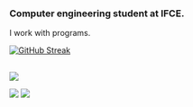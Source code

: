 ### Computer engineering student at IFCE.
I work with programs.


[![GitHub Streak](https://github-readme-streak-stats.herokuapp.com/?user=NotKieru&theme=radical)](https://git.io/streak-stats)
 ##

<div> 

  <a href="https://instagram.com/isequiel_" target="_blank"><img src="https://img.shields.io/badge/-Instagram-%23E4405F?style=for-the-badge&logo=instagram&logoColor=white" target="_blank"></a>

  <a href = "mailto:isequielnascimento@gmail.com"><img src="https://img.shields.io/badge/-Gmail-%23333?style=for-the-badge&logo=gmail&logoColor=white" target="_blank"></a>
  <a href="https://www.linkedin.com/in/isequiel-nascimento-336a32192" target="_blank"><img src="https://img.shields.io/badge/-LinkedIn-%230077B5?style=for-the-badge&logo=linkedin&logoColor=white" target="_blank"></a> 
 
</div>

